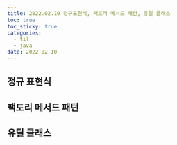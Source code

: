 ```yaml
---
title: 2022.02.10 정규표현식, 팩토리 메서드 패턴, 유틸 클래스
toc: true
toc_sticky: true
categories:
  - til
  - java
date: 2022-02-10
---
```


## 정규 표현식

## 팩토리 메서드 패턴

## 유틸 클래스